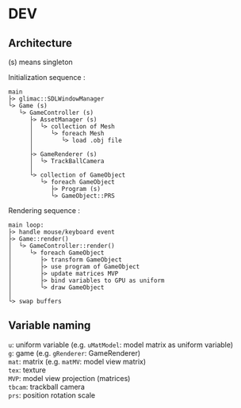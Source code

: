 # DEV

## Architecture

(s) means singleton

Initialization sequence :

```
main
├> glimac::SDLWindowManager
└> Game (s)
   └> GameController (s)
      ├> AssetManager (s)
      │  └> collection of Mesh
      │     └> foreach Mesh
      │        └> load .obj file
      │
      ├> GameRenderer (s)
      │  └> TrackBallCamera
      │
      └> collection of GameObject
         └> foreach GameObject
            ├> Program (s)
            └> GameObject::PRS
```

Rendering sequence :
```
main loop:
├> handle mouse/keyboard event
├> Game::render()
│  └> GameController::render()
│     └> foreach GameObject
│        ├> transform GameObject
│        ├> use program of GameObject
│        ├> update matrices MVP
│        ├> bind variables to GPU as uniform
│        └> draw GameObject
│
└> swap buffers
```


## Variable naming

`u`: uniform variable (e.g. `uMatModel`: model matrix as uniform variable) \
`g`: game (e.g. `gRenderer`: GameRenderer) \
`mat`: matrix (e.g. `matMV`: model view matrix) \
`tex`: texture \
`MVP`: model view projection (matrices) \
`tbcam`: trackball camera \
`prs`: position rotation scale